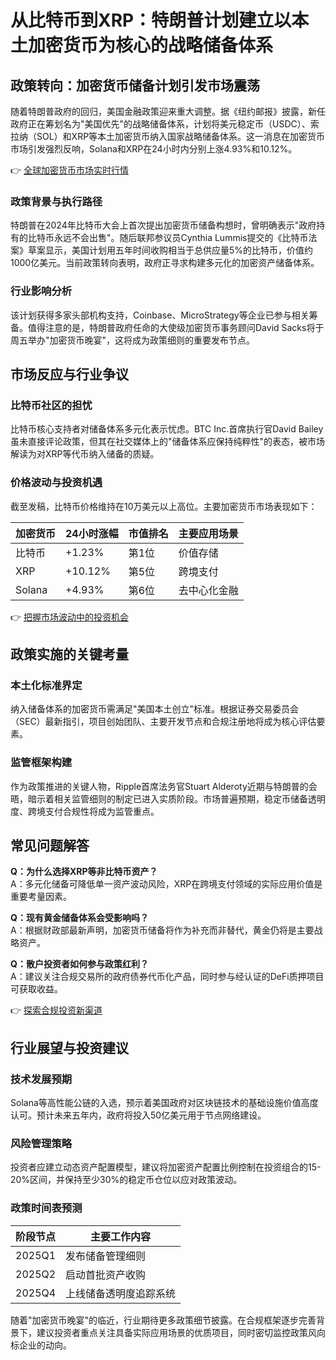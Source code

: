 # 从比特币到XRP：特朗普计划建立以本土加密货币为核心的战略储备体系

## 政策转向：加密货币储备计划引发市场震荡

随着特朗普政府的回归，美国金融政策迎来重大调整。据《纽约邮报》披露，新任政府正在筹划名为"美国优先"的战略储备体系，计划将美元稳定币（USDC）、索拉纳（SOL）和XRP等本土加密货币纳入国家战略储备体系。这一消息在加密货币市场引发强烈反响，Solana和XRP在24小时内分别上涨4.93%和10.12%。

👉 [全球加密货币市场实时行情](https://bit.ly/okx_welcome)

### 政策背景与执行路径
特朗普在2024年比特币大会上首次提出加密货币储备构想时，曾明确表示"政府持有的比特币永远不会出售"。随后联邦参议员Cynthia Lummis提交的《比特币法案》草案显示，美国计划用五年时间收购相当于总供应量5%的比特币，价值约1000亿美元。当前政策转向表明，政府正寻求构建多元化的加密资产储备体系。

### 行业影响分析
该计划获得多家头部机构支持，Coinbase、MicroStrategy等企业已参与相关筹备。值得注意的是，特朗普政府任命的大使级加密货币事务顾问David Sacks将于周五举办"加密货币晚宴"，这将成为政策细则的重要发布节点。

## 市场反应与行业争议

### 比特币社区的担忧
比特币核心支持者对储备体系多元化表示忧虑。BTC Inc.首席执行官David Bailey虽未直接评论政策，但其在社交媒体上的"储备体系应保持纯粹性"的表态，被市场解读为对XRP等代币纳入储备的质疑。

### 价格波动与投资机遇
截至发稿，比特币价格维持在10万美元以上高位。主要加密货币市场表现如下：

| 加密货币 | 24小时涨幅 | 市值排名 | 主要应用场景 |
|---------|------------|----------|--------------|
| 比特币   | +1.23%     | 第1位    | 价值存储     |
| XRP      | +10.12%    | 第5位    | 跨境支付     |
| Solana   | +4.93%     | 第6位    | 去中心化金融 |

👉 [把握市场波动中的投资机会](https://bit.ly/okx_welcome)

## 政策实施的关键考量

### 本土化标准界定
纳入储备体系的加密货币需满足"美国本土创立"标准。根据证券交易委员会（SEC）最新指引，项目创始团队、主要开发节点和合规注册地将成为核心评估要素。

### 监管框架构建
作为政策推进的关键人物，Ripple首席法务官Stuart Alderoty近期与特朗普的会晤，暗示着相关监管细则的制定已进入实质阶段。市场普遍预期，稳定币储备透明度、跨境支付合规性将成为监管重点。

## 常见问题解答

**Q：为什么选择XRP等非比特币资产？**  
A：多元化储备可降低单一资产波动风险，XRP在跨境支付领域的实际应用价值是重要考量因素。

**Q：现有黄金储备体系会受影响吗？**  
A：根据财政部最新声明，加密货币储备将作为补充而非替代，黄金仍将是主要战略资产。

**Q：散户投资者如何参与政策红利？**  
A：建议关注合规交易所的政府债券代币化产品，同时参与经认证的DeFi质押项目可获取收益。

👉 [探索合规投资新渠道](https://bit.ly/okx_welcome)

## 行业展望与投资建议

### 技术发展预期
Solana等高性能公链的入选，预示着美国政府对区块链技术的基础设施价值高度认可。预计未来五年内，政府将投入50亿美元用于节点网络建设。

### 风险管理策略
投资者应建立动态资产配置模型，建议将加密资产配置比例控制在投资组合的15-20%区间，并保持至少30%的稳定币仓位以应对政策波动。

### 政策时间表预测
| 阶段节点 | 主要工作内容 |
|----------|--------------|
| 2025Q1   | 发布储备管理细则 |
| 2025Q2   | 启动首批资产收购 |
| 2025Q4   | 上线储备透明度追踪系统 |

随着"加密货币晚宴"的临近，行业期待更多政策细节披露。在合规框架逐步完善背景下，建议投资者重点关注具备实际应用场景的优质项目，同时密切监控政策风向标企业的动向。
